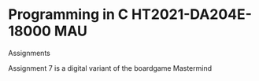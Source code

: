 # Programming in C HT2021-DA204E-18000 MAU
Assignments

Assignment 7 is a digital variant of the boardgame Mastermind

